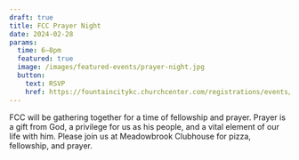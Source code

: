 ```yaml
---
draft: true
title: FCC Prayer Night
date: 2024-02-28
params:
  time: 6–8pm
  featured: true
  image: /images/featured-events/prayer-night.jpg
  button:
    text: RSVP
    href: https://fountaincitykc.churchcenter.com/registrations/events/2142702
---
```


FCC will be gathering together for a time of fellowship and prayer. Prayer is a gift from God, a privilege for us as his people, and a vital element of our life with him. Please join us at Meadowbrook Clubhouse for pizza, fellowship, and prayer.

<!--more-->
